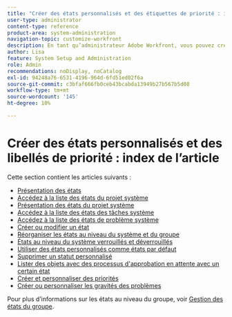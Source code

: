 ```yaml
---
title: "Créer des états personnalisés et des étiquettes de priorité : index de l’article"
user-type: administrator
content-type: reference
product-area: system-administration
navigation-topic: customize-workfront
description: En tant qu’administrateur Adobe Workfront, vous pouvez créer des statuts personnalisés pour les projets, les tâches et les problèmes. Il peut s’agir d’utilisateurs sur l’ensemble du système Workfront ou de groupes ou sous-groupes spécifiques. L’état d’une tâche représente son état actuel de développement.
author: Lisa
feature: System Setup and Administration
role: Admin
recommendations: noDisplay, noCatalog
exl-id: 94248a76-6531-4196-964d-6fd51ed02f6a
source-git-commit: c3bfaf666fb0ceb43bcabda13949b27b567b5d08
workflow-type: tm+mt
source-wordcount: '145'
ht-degree: 10%

---
```


# Créer des états personnalisés et des libellés de priorité : index de l’article

Cette section contient les articles suivants :

* [Présentation des états](../../../administration-and-setup/customize-workfront/creating-custom-status-and-priority-labels/statuses-overview.md)
* [Accédez à la liste des états du projet système](../../../administration-and-setup/customize-workfront/creating-custom-status-and-priority-labels/project-statuses.md)
* [Présentation des états du projet système](../../../administration-and-setup/customize-workfront/creating-custom-status-and-priority-labels/system-project-statuses.md)
* [Accédez à la liste des états des tâches système](../../../administration-and-setup/customize-workfront/creating-custom-status-and-priority-labels/task-statuses.md)
* [Accédez à la liste des états de problème système](../../../administration-and-setup/customize-workfront/creating-custom-status-and-priority-labels/issue-statuses.md)
* [Créer ou modifier un état](../../../administration-and-setup/customize-workfront/creating-custom-status-and-priority-labels/create-or-edit-a-status.md)
* [Réorganiser les états au niveau du système et du groupe](../../../administration-and-setup/customize-workfront/creating-custom-status-and-priority-labels/reorder-system-statuses.md)
* [États au niveau du système verrouillés et déverrouillés](../../../administration-and-setup/customize-workfront/creating-custom-status-and-priority-labels/lock-or-unlock-a-custom-system-level-status.md)
* [Utiliser des états personnalisés comme états par défaut](../../../administration-and-setup/customize-workfront/creating-custom-status-and-priority-labels/use-custom-statuses-as-default-statuses.md)
* [Supprimer un statut personnalisé](../../../administration-and-setup/customize-workfront/creating-custom-status-and-priority-labels/delete-a-custom-status.md)
* [ Lister des objets avec des processus d&#39;approbation en attente avec un certain état](../../../administration-and-setup/customize-workfront/creating-custom-status-and-priority-labels/list-objects-pending-approval-certain-status.md)
* [Créer et personnaliser des priorités](../../../administration-and-setup/customize-workfront/creating-custom-status-and-priority-labels/create-customize-priorities.md)
* [Créer ou personnaliser les gravités des problèmes](../../../administration-and-setup/customize-workfront/creating-custom-status-and-priority-labels/create-customize-issue-severities.md)

Pour plus d’informations sur les états au niveau du groupe, voir [Gestion des états du groupe](../../../administration-and-setup/manage-groups/manage-group-statuses/manage-group-statuses.md).
